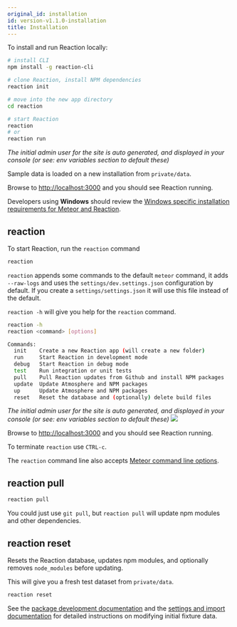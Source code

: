 ```yaml
---
original_id: installation
id: version-v1.1.0-installation
title: Installation
---
```

    
To install and run Reaction locally:

```sh
# install CLI
npm install -g reaction-cli

# clone Reaction, install NPM dependencies
reaction init

# move into the new app directory
cd reaction

# start Reaction
reaction
# or
reaction run
```

_The initial admin user for the site is auto generated, and displayed in your console (or see: env variables section to default these)_

Sample data is loaded on a new installation from `private/data`.

Browse to [http://localhost:3000](https://localhost:3000) and you should see Reaction running.

Developers using **Windows** should review the [Windows specific installation requirements for Meteor and Reaction](https://docs.demandcluster.com/reaction-docs/development/requirements).

## reaction

To start Reaction, run the `reaction` command

```sh
reaction
```

`reaction` appends some commands to the default `meteor` command, it adds `--raw-logs` and uses the `settings/dev.settings.json` configuration by default. If you create a `settings/settings.json` it will use this file instead of the default.

`reaction -h` will give you help for the `reaction` command.

```sh
reaction -h
reaction <command> [options]

Commands:
  init    Create a new Reaction app (will create a new folder)
  run     Start Reaction in development mode
  debug   Start Reaction in debug mode
  test    Run integration or unit tests
  pull    Pull Reaction updates from Github and install NPM packages
  update  Update Atmosphere and NPM packages
  up      Update Atmosphere and NPM packages
  reset   Reset the database and (optionally) delete build files
```

_The initial admin user for the site is auto generated, and displayed in your console (or see: env variables section to default these)_ ![](/assets/guide-installation-default-user.png)

Browse to [http://localhost:3000](https://localhost:3000) and you should see Reaction running.

To terminate `reaction` use `CTRL-c`.

The `reaction` command line also accepts [Meteor command line options](http://docs.meteor.com/#/full/meteorhelp).

## reaction pull

```sh
reaction pull
```

You could just use `git pull`, but `reaction pull` will update npm modules and other dependencies.

## reaction reset

Resets the Reaction database, updates npm modules, and optionally removes `node_modules` before updating.

This will give you a fresh test dataset from `private/data`.

```sh
reaction reset
```

See the [package development documentation](packages.md) and the [settings and import documentation](reaction-import.md) for detailed instructions on modifying initial fixture data.
